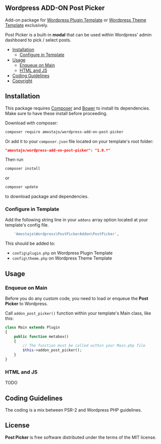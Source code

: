 Wordpress ADD-ON Post Picker
--------------------------------

Add-on package for [Wordpress Plugin Template](https://github.com/amostajo/wordpress-plugin) or [Wordpress Theme Template](https://github.com/amostajo/wordpress-theme) exclusively.

Post Picker is a built-in **modal** that can be used within Wordpress' admin dashboard to pick / select posts.

- [Installation](#installation)
    - [Configure in Template](#configure-in-template)
- [Usage](#usage)
    - [Enqueue on Main](#enqueue-on-main)
    - [HTML and JS](#html-and-js)
- [Coding Guidelines](#coding-guidelines)
- [Copyright](#copyright)

## Installation

This package requires [Composer](https://getcomposer.org/) and [Bower](http://bower.io/) to install its dependencies. Make sure to have these install before proceeding.

Download with composer:

```bash
composer require amostajo/wordpress-add-on-post-picker
```

Or add it to your `composer.json` file located on your template's root folder:

```json
"amostajo/wordpress-add-on-post-picker": "1.0.*"
```

Then run

```bash
composer install
```

or

```bash
composer update
```

to download package and dependencies.

### Configure in Template

Add the following string line in your `addons` array option located at your template's config file.

```php
    'Amostajo\Wordpress\PostPickerAddon\PostPicker',
```

This should be added to:
* `config\plugin.php` on Wordpress Plugin Template
* `config\theme.php` on Wordpress Theme Template

## Usage

### Enqueue on Main

Before you do any custom code, you need to load or enqueue the **Post Picker** to Wordpress.

Call `addon_post_picker()` function within your template's Main class, like this:

```php
class Main extends Plugin
{
    public function metabox()
    {
        // The function must be called within your Main.php file
        $this->addon_post_picker();
    }
}
```

### HTML and JS

TODO

## Coding Guidelines

The coding is a mix between PSR-2 and Wordpress PHP guidelines.

## License

**Post Picker** is free software distributed under the terms of the MIT license.

